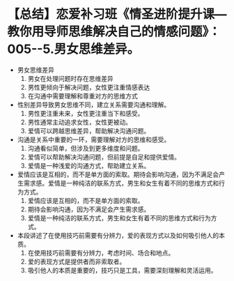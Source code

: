# 【总结】恋爱补习班《情圣进阶提升课—教你用导师思维解决自己的情感问题》：005--5.男女思维差异。

-   男女思维差异
    1.  男女在处理问题时存在思维差异
    2.  男性更倾向于解决问题，女性更注重情感表达
    3.  在沟通中需要理解和尊重对方的思维方式
-   性别差异导致男女思维不同，建立关系需要沟通和理解。
    1.  男性更注重未来，女性更注重当下和感受。
    2.  男性通常主动追求女性，女性更被动。
    3.  爱情可以跨越思维差异，帮助解决沟通问题。
-   沟通是关系中重要的一环，需要理解对方的思维和感受。
    1.  沟通看似简单，但涉及到更多维度和问题。
    2.  爱情可以帮助解决沟通问题，但前提是自足和提供爱情。
    3.  爱情是一种浅爱的沟通方式，帮助建立关系。
-   爱情应该是互相的，而不是单方面的索取。期待会影响沟通，因为不满足会产生需求感。爱情是一种纯洁的联系方式，男生和女生有着不同的思维方式和行为方式。
    1.  爱情应该是互相的，而不是单方面的索取。
    2.  期待会影响沟通，因为不满足会产生需求感。
    3.  爱情是一种纯洁的联系方式，男生和女生有着不同的思维方式和行为方式。
-   本段讲述了在使用技巧前需要有分辨力，爱的表现方式以及如何吸引他人的本质。
    1.  在使用技巧前需要有分辨力，考虑时间、场合和地点。
    2.  爱的表现方式是提供者而非索取者。
    3.  吸引他人的本质是重要的，技巧只是工具，需要深刻理解和灵活运用。